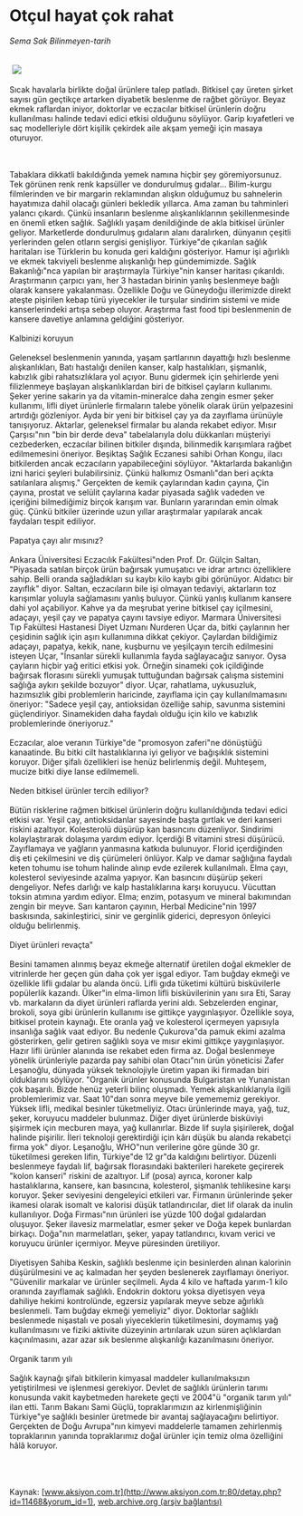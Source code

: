 # Otçul hayat çok rahat

*Sema Sak Bilinmeyen-tarih*

<div>
 <font>
  <img border="0" height="1" src="/web/20050119040516im_/http://www.aksiyon.com.tr/images/blank.gif"/>
 </font>
 <font class="content">
  <p>
   <img border="0" hspace="5" src="http://web.archive.org/web/20050119040516im_/http://www.aksiyon.com.tr/resim/492/28.jpg" vspace="5"/>
  </p>
 </font>
 <font class="content">
  Sıcak havalarla birlikte doğal ürünlere talep patladı. Bitkisel çay üreten şirket sayısı gün geçtikçe artarken diyabetik beslenme de rağbet görüyor. Beyaz ekmek raflardan iniyor, doktorlar ve eczacılar bitkisel ürünlerin doğru kullanılması halinde tedavi edici etkisi olduğunu söylüyor. Garip kıyafetleri ve saç modelleriyle dört kişilik çekirdek aile akşam yemeği için masaya oturuyor.
  <br>
  </br>
 </font>
 <br/>
 <p>
  <font class="content">
   Tabaklara dikkatli bakıldığında yemek namına hiçbir şey göremiyorsunuz. Tek görünen renk renk kapsüller ve dondurulmuş gıdalar... Bilim-kurgu filmlerinden ve bir margarin reklamından alışkın olduğumuz bu sahnelerin hayatımıza dahil olacağı günleri bekledik yıllarca. Ama zaman bu tahminleri yalancı çıkardı. Çünkü insanların beslenme alışkanlıklarının şekillenmesinde en önemli etken sağlık. Sağlıklı yaşam denildiğinde de akla bitkisel ürünler geliyor. Marketlerde dondurulmuş gıdaların alanı daralırken, dünyanın çeşitli yerlerinden gelen otların sergisi genişliyor. Türkiye"de çıkarılan sağlık haritaları ise Türklerin bu konuda geri kaldığını gösteriyor. Hamur işi ağırlıklı ve ekmek takviyeli beslenme alışkanlığı hep gündemimizde. Sağlık Bakanlığı"nca yapılan bir araştırmayla Türkiye"nin kanser haritası çıkarıldı. Araştırmanın çarpıcı yanı, her 3 hastadan birinin yanlış beslenmeye bağlı olarak kansere yakalanması. Özellikle Doğu ve Güneydoğu illerimizde direkt ateşte pişirilen kebap türü yiyecekler ile turşular sindirim sistemi ve mide kanserlerindeki artışa sebep oluyor. Araştırma fast food tipi beslenmenin de kansere davetiye anlamına geldiğini gösteriyor.
   <br>
    <br>
     Kalbinizi koruyun
     <br>
      <br/>
      Geleneksel beslenmenin yanında, yaşam şartlarının dayattığı hızlı beslenme alışkanlıkları, Batı hastalığı denilen kanser, kalp hastalıkları, şişmanlık, kabızlık gibi rahatsızlıklara yol açıyor. Bunu gidermek için şehirlerde yeni filizlenmeye başlayan alışkanlıklardan biri de bitkisel çayların kullanımı. Şeker yerine sakarin ya da vitamin-mineralce daha zengin esmer şeker kullanımı, lifli diyet ürünlerle firmaların talebe yönelik olarak ürün yelpazesini artırdığı gözleniyor. Ayda bir yeni bir bitkisel çay ya da zayıflama ürünüyle tanışıyoruz. Aktarlar, geleneksel firmalar bu alanda rekabet ediyor. Mısır Çarşısı"nın "bin bir derde deva" tabelalarıyla dolu dükkanları müşteriyi cezbederken, eczacılar bilinen bitkiler dışında, bilinmedik karışımlara rağbet edilmemesini öneriyor. Beşiktaş Sağlık Eczanesi sahibi Orhan Kongu, ilacı bitkilerden ancak eczacıların yapabileceğini söylüyor. "Aktarlarda bakanlığın izni harici şeyleri bulabilirsiniz. Çünkü halkımız Osmanlı"dan beri açıkta satılanlara alışmış." Gerçekten de kemik çaylarından kadın çayına, Çin çayına, prostat ve selülit çaylarına kadar piyasada sağlık vadeden ve içeriğini bilmediğimiz birçok karışım var. Bunların yararından emin olmak güç. Çünkü bitkiler üzerinde uzun yıllar araştırmalar yapılarak ancak faydaları tespit ediliyor.
      <br/>
      <br/>
      Papatya çayı alır mısınız?
      <br/>
      <br/>
      Ankara Üniversitesi Eczacılık Fakültesi"nden Prof. Dr. Gülçin Saltan, "Piyasada satılan birçok ürün bağırsak yumuşatıcı ve idrar artırıcı özelliklere sahip. Belli oranda sağladıkları su kaybı kilo kaybı gibi görünüyor. Aldatıcı bir zayıflık" diyor. Saltan, eczacıların bile işi olmayan tedaviyi, aktarların toz karışımlar yoluyla sağlamasını yanlış buluyor. Çünkü yanlış kullanım kansere dahi yol açabiliyor. Kahve ya da meşrubat yerine bitkisel çay içilmesini, adaçayı, yeşil çay ve papatya çayını tavsiye ediyor. Marmara Üniversitesi Tıp Fakültesi Hastanesi Diyet Uzmanı Nurderen Uçar da, bitki çaylarının her çeşidinin sağlık için aşırı kullanımına dikkat çekiyor. Çaylardan bildiğimiz adaçayı, papatya, kekik, nane, kuşburnu ve yeşilçayın tercih edilmesini isteyen Uçar, "İnsanlar sürekli kullanımla fayda sağlayacağız sanıyor. Oysa çayların hiçbir yağ eritici etkisi yok. Örneğin sinameki çok içildiğinde bağırsak florasını sürekli yumuşak tuttuğundan bağırsak çalışma sistemini sağlığa aykırı şekilde bozuyor" diyor. Uçar, rahatlama, uykusuzluk, hazımsızlık gibi problemlerin haricinde, zayıflama için çay kullanılmamasını öneriyor: "Sadece yeşil çay, antioksidan özelliğe sahip, savunma sistemini güçlendiriyor. Sinamekiden daha faydalı olduğu için kilo ve kabızlık problemlerinde öneriyoruz."
      <br/>
      <br/>
      Eczacılar, aloe veranın Türkiye"de "promosyon zaferi"ne dönüştüğü kanaatinde. Bu bitki cilt hastalıklarına iyi geliyor ve bağışıklık sistemini koruyor. Diğer şifalı özellikleri ise henüz belirlenmiş değil. Muhteşem, mucize bitki diye lanse edilmemeli.
      <br/>
      <br/>
      Neden bitkisel ürünler tercih ediliyor?
      <br/>
      <br/>
      Bütün risklerine rağmen bitkisel ürünlerin doğru kullanıldığında tedavi edici etkisi var. Yeşil çay, antioksidanlar sayesinde başta gırtlak ve deri kanseri riskini azaltıyor. Kolesterolü düşürüp kan basıncını düzenliyor. Sindirimi kolaylaştırarak dolaşıma yardım ediyor. İçerdiği B vitamini stresi düşürücü. Zayıflamaya ve yağların yanmasına katkıda bulunuyor. Florid içerdiğinden diş eti çekilmesini ve diş çürümeleri önlüyor. Kalp ve damar sağlığına faydalı keten tohumu ise tohum halinde alınıp evde ezilerek kullanılmalı. Elma çayı, kolesterol seviyesinde azalma yapıyor. Kan basıncını düşürüp şekeri dengeliyor. Nefes darlığı ve kalp hastalıklarına karşı koruyucu. Vücuttan toksin atımına yardım ediyor. Elma; enzim, potasyum ve mineral bakımından zengin bir meyve. Sarı kantaron çayının, Herbal Medicine"nin 1997 baskısında, sakinleştirici, sinir ve gerginlik giderici, depresyon önleyici olduğu belirlenmiş.
      <br/>
      <br/>
      Diyet ürünleri revaçta"
      <br/>
      <br/>
      Besini tamamen alınmış beyaz ekmeğe alternatif üretilen doğal ekmekler de vitrinlerde her geçen gün daha çok yer işgal ediyor. Tam buğday ekmeği ve özellikle lifli gıdalar bu alanda öncü. Lifli gıda tüketimi kültürü bisküvilerle popülerlik kazandı. Ülker"in elma-limon lifli bisküvilerinin yanı sıra Eti, Saray vb. markaların da diyet ürünleri raflarda yerini aldı. Sebzelerden enginar, brokoli, soya gibi ürünlerin kullanımı ise gittikçe yaygınlaşıyor. Özellikle soya, bitkisel protein kaynağı. Ete oranla yağ ve kolesterol içermeyen yapısıyla insanlığa sağlık vaat ediyor. Bu nedenle Çukurova"da pamuk ekimi azalma gösterirken, gelir getiren sağlıklı soya ve mısır ekimi gittikçe yaygınlaşıyor. Hazır lifli ürünler alanında ise rekabet eden firma az. Doğal beslenmeye yönelik ürünleriyle pazarda pay sahibi olan Otacı"nın ürün yöneticisi Zafer Leşanoğlu, dünyada yüksek teknolojiyle üretim yapan iki firmadan biri olduklarını söylüyor. "Organik ürünler konusunda Bulgaristan ve Yunanistan çok başarılı. Bizde henüz yeterli bilinç oluşmadı. Yemek alışkanlıklarıyla ilgili problemlerimiz var. Saat 10"dan sonra meyve bile yemememiz gerekiyor. Yüksek lifli, medikal besinler tüketmeliyiz. Otacı ürünlerinde maya, yağ, tuz, şeker, koruyucu maddeler bulunmaz. Diğer diyet ürünlerde bisküviyi şişirmek için mecburen maya, yağ kullanırlar. Bizde lif suyla şişirilerek, doğal halinde pişirilir. İleri teknoloji gerektirdiği için kârı düşük bu alanda rekabetçi firma yok" diyor. Leşanoğlu, WHO"nun verilerine göre günde 30 gr. tüketilmesi gereken lifin, Türkiye"de 12 gr"da kaldığını belirtiyor. Düzenli beslenmeye faydalı lif, bağırsak florasındaki bakterileri harekete geçirerek "kolon kanseri" riskini de azaltıyor. Lif (posa) ayrıca, koroner kalp hastalıklarına, kansere, kan basıncına, kolesterol, şişmanlık tehlikesine karşı koruyor. Şeker seviyesini dengeleyici etkileri var. Firmanın ürünlerinde şeker ikamesi olarak isomalt ve kalorisi düşük tatlandırıcılar, diet lif olarak da inulin kullanılıyor. Doğa Firması"nın ürünleri ise yüzde 100 doğal gıdalardan oluşuyor. Şeker ilavesiz marmelatlar, esmer şeker ve Doğa kepek bunlardan birkaçı. Doğa"nın marmelatları, şeker, yapay tatlandırıcı, kıvam verici ve koruyucu ürünler içermiyor. Meyve püresinden üretiliyor.
      <br/>
      <br/>
      Diyetisyen Sahiba Keskin, sağlıklı beslenme için besinlerden alınan kalorinin düşürülmesini ve aç kalmadan her şeyden beslenerek zayıflamayı öneriyor. "Güvenilir markalar ve ürünler seçilmeli. Ayda 4 kilo ve haftada yarım-1 kilo oranında zayıflamak sağlıklı. Endokrin doktoru yoksa diyetisyen veya dahiliye hekimi kontrolünde, egzersiz yapılarak meyve sebze ağırlıklı beslenmeli. Tam buğday ekmeği yemeliyiz" diyor. Doktorlar sağlıklı beslenmede nişastalı ve posalı yiyeceklerin tüketilmesini, doymamış yağ kullanılmasını ve fiziki aktivite düzeyinin artırılarak uzun süren açlıklardan kaçınılmasını, azar azar sık beslenme alışkanlığı kazanılmasını öneriyor.
      <br/>
      <br/>
      Organik tarım yılı
      <br/>
      <br/>
      Sağlık kaynağı şifalı bitkilerin kimyasal maddeler kullanılmaksızın yetiştirilmesi ve işlenmesi gerekiyor. Devlet de sağlıklı ürünlerin tarımı konusunda vakit kaybetmeden harekete geçti ve 2004"ü "organik tarım yılı" ilan etti. Tarım Bakanı Sami Güçlü, topraklarımızın az kirlenmişliğinin Türkiye"ye sağlıklı besinler üretmede bir avantaj sağlayacağını belirtiyor. Gerçekten de Doğu Avrupa"nın kimyevi maddelerle tamamen zehirlenmiş topraklarının yanında topraklarımız doğal ürünler için temiz olma özelliğini hâlâ koruyor.
      <br/>
     </br>
    </br>
   </br>
  </font>
 </p>
</div>


Kaynak: [www.aksiyon.com.tr](http://www.aksiyon.com.tr:80/detay.php?id=11468&yorum_id=1), [web.archive.org (arşiv bağlantısı)](http://web.archive.org/web/20050119040516/http://www.aksiyon.com.tr:80/detay.php?id=11468&yorum_id=1)
